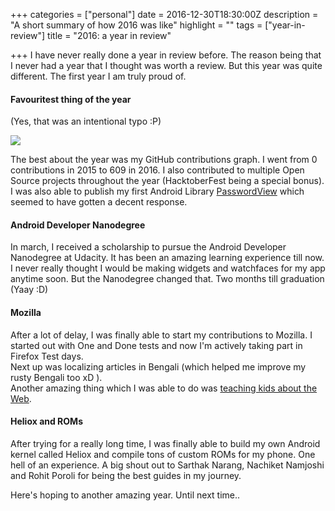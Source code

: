 +++
categories = ["personal"]
date = 2016-12-30T18:30:00Z
description = "A short summary of how 2016 was like"
highlight = ""
tags = ["year-in-review"]
title = "2016: a year in review"

+++
I have never really done a year in review before. The reason being that I never had a year that I thought was worth a review. But this year was quite different. The first year I am truly proud of.

#### Favouritest thing of the year

(Yes, that was an intentional typo :P)

![](/2016_graph.png)

The best about the year was my GitHub contributions graph. I went from 0 contributions in 2015 to 609 in 2016. I also contributed to multiple Open Source projects throughout the year (HacktoberFest being a special bonus).  
I was also able to publish my first Android Library [PasswordView](https://github.com/SubhrajyotiSen/PasswordView) which seemed to have gotten a decent response.

#### Android Developer Nanodegree

In march, I received a scholarship to pursue the Android Developer Nanodegree at Udacity. It has been an amazing learning experience till now. I never really thought I would be making widgets and watchfaces for my app anytime soon. But the Nanodegree changed that. Two months till graduation (Yaay :D)

#### Mozilla

After a lot of delay, I was finally able to start my contributions to Mozilla. I started out with One and Done tests and now I'm actively taking part in Firefox Test days.  
Next up was localizing articles in Bengali (which helped me improve my rusty Bengali too xD ).  
Another amazing thing which I was able to do was [teaching kids about the Web](https://subhrajyotisen.wordpress.com/2016/07/29/maker-part-16-day-1/).

#### Heliox and ROMs

After trying for a really long time, I was finally able to build my own Android kernel called Heliox and compile tons of custom ROMs for my phone. One hell of an experience. A big shout out to Sarthak Narang, Nachiket Namjoshi and Rohit Poroli for being the best guides in my journey.

Here's hoping to another amazing year. Until next time..
